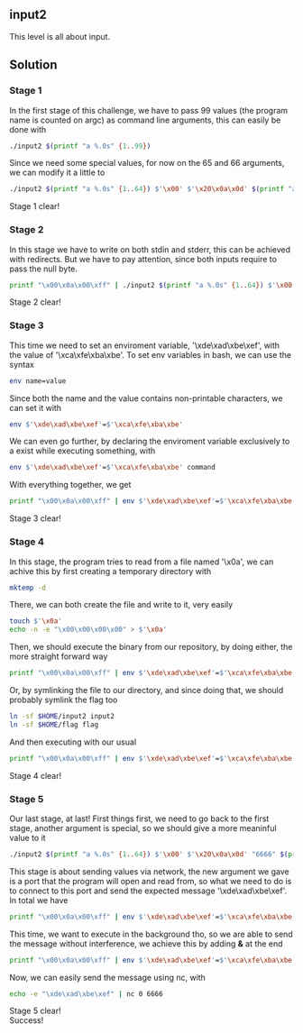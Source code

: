 ## input2
This level is all about input.

## Solution
### Stage 1
In the first stage of this challenge, we have to pass 99 values (the program name is counted on argc) as command line arguments, this can easily be done with
```bash
./input2 $(printf "a %.0s" {1..99})
```
Since we need some special values, for now on the 65 and 66 arguments, we can modify it a little to 
```bash
./input2 $(printf "a %.0s" {1..64}) $'\x00' $'\x20\x0a\x0d' $(printf "a %.0s" {67..99})
```
Stage 1 clear!
### Stage 2
In this stage we have to write on both stdin and stderr, this can be achieved with redirects. But we have to pay attention, since both inputs require to pass the null byte.
```bash
printf "\x00\x0a\x00\xff" | ./input2 $(printf "a %.0s" {1..64}) $'\x00' $'\x20\x0a\x0d' $(printf "a %.0s" {67..99}) 2< <(echo -n -e "\x00\x0a\x02\xff")
``` 
Stage 2 clear!
### Stage 3
This time we need to set an enviroment variable, '\xde\xad\xbe\xef', with the value of '\xca\xfe\xba\xbe'. To set env variables in bash, we can use the syntax
```bash
env name=value
```
Since both the name and the value contains non-printable characters, we can set it with
```bash
env $'\xde\xad\xbe\xef'=$'\xca\xfe\xba\xbe'
```
We can even go further, by declaring the enviroment variable exclusively to a exist while executing something, with
```bash
env $'\xde\xad\xbe\xef'=$'\xca\xfe\xba\xbe' command
```
With everything together, we get
```bash
printf "\x00\x0a\x00\xff" | env $'\xde\xad\xbe\xef'=$'\xca\xfe\xba\xbe' ./input2 $(printf "a %.0s" {1..64}) $'\x00' $'\x20\x0a\x0d' $(printf "a %.0s" {67..99}) 2< <(echo -n -e "\x00\x0a\x02\xff")
```
Stage 3 clear!
### Stage 4
In this stage, the program tries to read from a file named '\x0a', we can achive this by first creating a temporary directory with
```bash
mktemp -d
```
There, we can both create the file and write to it, very easily
```bash
touch $'\x0a'
echo -n -e "\x00\x00\x00\x00" > $'\x0a'
```
Then, we should execute the binary from our repository, by doing either, the more straight forward way
```bash
printf "\x00\x0a\x00\xff" | env $'\xde\xad\xbe\xef'=$'\xca\xfe\xba\xbe' $HOME/input2 $(printf "a %.0s" {1..64}) $'\x00' $'\x20\x0a\x0d' $(printf "a %.0s" {67..99}) 2< <(echo -n -e "\x00\x0a\x02\xff")
```
Or, by symlinking the file to our directory, and since doing that, we should probably symlink the flag too
```bash
ln -sf $HOME/input2 input2
ln -sf $HOME/flag flag
```
And then executing with our usual
```bash
printf "\x00\x0a\x00\xff" | env $'\xde\xad\xbe\xef'=$'\xca\xfe\xba\xbe' ./input2 $(printf "a %.0s" {1..64}) $'\x00' $'\x20\x0a\x0d' $(printf "a %.0s" {67..99}) 2< <(echo -n -e "\x00\x0a\x02\xff")
```
Stage 4 clear!
### Stage 5
Our last stage, at last! First things first, we need to go back to the first stage, another argument is special, so we should give a more meaninful value to it
```bash
./input2 $(printf "a %.0s" {1..64}) $'\x00' $'\x20\x0a\x0d' "6666" $(printf "a %.0s" {68..99})
```
This stage is about sending values via network, the new argument we gave is a port that the program will open and read from, so what we need to do is to connect to this port and send the expected message '\xde\xad\xbe\xef'.<br>
In total we have
```bash
printf "\x00\x0a\x00\xff" | env $'\xde\xad\xbe\xef'=$'\xca\xfe\xba\xbe' ./input2 $(printf "a %.0s" {1..64}) $'\x00' $'\x20\x0a\x0d' "6666" $(printf "a %.0s" {68..99}) 2< <(echo -n -e "\x00\x0a\x02\xff")
```
This time, we want to execute in the background tho, so we are able to send the message without interference, we achieve this by adding **&** at the end
```bash
printf "\x00\x0a\x00\xff" | env $'\xde\xad\xbe\xef'=$'\xca\xfe\xba\xbe' ./input2 $(printf "a %.0s" {1..64}) $'\x00' $'\x20\x0a\x0d' "6666" $(printf "a %.0s" {68..99}) 2< <(echo -n -e "\x00\x0a\x02\xff") &
```
Now, we can easily send the message using nc, with
```bash
echo -e "\xde\xad\xbe\xef" | nc 0 6666
```
Stage 5 clear!<br>
Success!
